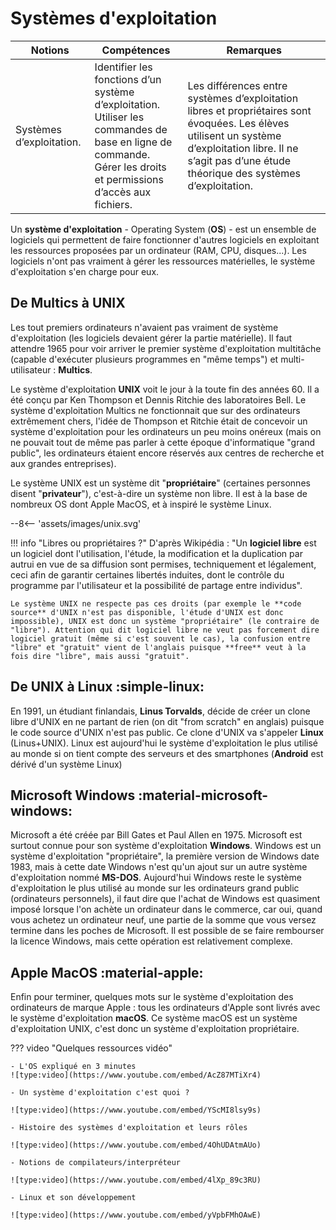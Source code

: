# Systèmes d'exploitation

|Notions|Compétences|Remarques|
|--|--|--|
Systèmes d’exploitation.|Identifier les fonctions d’un système d’exploitation.<br>Utiliser les commandes de base en ligne de commande.<br>Gérer les droits et permissions d’accès aux fichiers. | Les différences entre systèmes d’exploitation libres et propriétaires sont évoquées. Les élèves utilisent un système d’exploitation libre. Il ne s’agit pas d’une étude théorique des systèmes d’exploitation.

Un **système d'exploitation** - Operating System (**OS**) - est un ensemble de logiciels qui permettent de faire fonctionner d'autres logiciels en exploitant les ressources proposées par un ordinateur (RAM, CPU, disques...). Les logiciels n'ont pas vraiment à gérer les ressources matérielles, le système d'exploitation s'en charge pour eux.

## De Multics à UNIX

Les tout premiers ordinateurs n'avaient pas vraiment de système d'exploitation (les logiciels devaient gérer la partie matérielle). Il faut attendre 1965 pour voir arriver le premier système d'exploitation multitâche (capable d'exécuter plusieurs programmes en "même temps") et multi-utilisateur : **Multics**.

Le système d'exploitation **UNIX** voit le jour à la toute fin des années 60. Il a été conçu par Ken Thompson et Dennis Ritchie des laboratoires Bell. Le système d'exploitation Multics ne fonctionnait que sur des ordinateurs extrêmement chers, l'idée de Thompson et Ritchie était de concevoir un système d'exploitation pour les ordinateurs un peu moins onéreux (mais on ne pouvait tout de même pas parler à cette époque d'informatique "grand public", les ordinateurs étaient encore réservés aux centres de recherche et aux grandes entreprises). 

Le système UNIX est un système dit "**propriétaire**" (certaines personnes disent "**privateur**"), c'est-à-dire un système non libre. Il est à la base de nombreux OS dont Apple MacOS, et à inspiré le système Linux.

--8<-- 'assets/images/unix.svg'

!!! info "Libres ou propriétaires ?"
    D'après Wikipédia : "Un **logiciel libre** est un logiciel dont l'utilisation, l'étude, la modification et la duplication par autrui en vue de sa diffusion sont permises, techniquement et légalement, ceci afin de garantir certaines libertés induites, dont le contrôle du programme par l'utilisateur et la possibilité de partage entre individus". 

    Le système UNIX ne respecte pas ces droits (par exemple le **code source** d'UNIX n'est pas disponible, l'étude d'UNIX est donc impossible), UNIX est donc un système "propriétaire" (le contraire de "libre"). Attention qui dit logiciel libre ne veut pas forcement dire logiciel gratuit (même si c'est souvent le cas), la confusion entre "libre" et "gratuit" vient de l'anglais puisque **free** veut à la fois dire "libre", mais aussi "gratuit".

## De UNIX à Linux :simple-linux:

En 1991, un étudiant finlandais, **Linus Torvalds**, décide de créer un clone libre d'UNIX en ne partant de rien (on dit "from scratch" en anglais) puisque le code source d'UNIX n'est pas public. Ce clone d'UNIX va s'appeler **Linux** (Linus+UNIX). Linux est aujourd'hui le système d'exploitation le plus utilisé au monde si on tient compte des serveurs et des smartphones (**Android** est dérivé d'un système Linux)

## Microsoft Windows :material-microsoft-windows:

Microsoft a été créée par Bill Gates et Paul Allen en 1975. Microsoft est surtout connue pour son système d'exploitation **Windows**. Windows est un système d'exploitation "propriétaire", la première version de Windows date 1983, mais à cette date Windows n'est qu'un ajout sur un autre système d'exploitation nommé **MS-DOS**. Aujourd'hui Windows reste le système d'exploitation le plus utilisé au monde sur les ordinateurs grand public (ordinateurs personnels), il faut dire que l'achat de Windows est quasiment imposé lorsque l'on achète un ordinateur dans le commerce, car oui, quand vous achetez un ordinateur neuf, une partie de la somme que vous versez termine dans les poches de Microsoft. Il est possible de se faire rembourser la licence Windows, mais cette opération est relativement complexe.

## Apple MacOS :material-apple:

Enfin pour terminer, quelques mots sur le système d'exploitation des ordinateurs de marque Apple : tous les ordinateurs d'Apple sont livrés avec le système d'exploitation **macOS**. Ce système macOS est un système d'exploitation UNIX, c'est donc un système d'exploitation propriétaire.


??? video "Quelques ressources vidéo"

    - L'OS expliqué en 3 minutes
    ![type:video](https://www.youtube.com/embed/AcZ87MTiXr4)

    - Un système d'exploitation c'est quoi ?

    ![type:video](https://www.youtube.com/embed/YScMI8lsy9s)

    - Histoire des systèmes d'exploitation et leurs rôles
    
    ![type:video](https://www.youtube.com/embed/4OhUDAtmAUo)

    - Notions de compilateurs/interpréteur 

    ![type:video](https://www.youtube.com/embed/4lXp_89c3RU)

    - Linux et son développement 

    ![type:video](https://www.youtube.com/embed/yVpbFMhOAwE)
